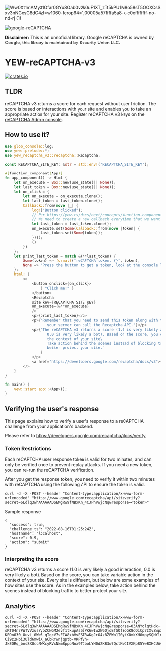 ![Ww0Xt1mAMy31Ofar0GYu8Oab0v2k0uF1XT_zTt5kPU1M8o58sT5OOXCsSxv3nNGxsG8dG4zI=w1060-fcrop64=1,00005a57ffffa5a8-k-c0xffffffff-no-nd-rj (1)](https://user-images.githubusercontent.com/1176339/155262320-ce1406f0-d35d-418e-a8b9-60b928cceeb2.jpeg)


![google-reCAPTCHA](https://user-images.githubusercontent.com/1176339/184780286-856b249d-01e6-498f-a9af-8486dedbdc16.svg)

**Disclaimer:** This is an unnoficial library. Google reCAPTCHA is owned by Google, this library is maintained by Security Union LLC. 

# YEW-reCAPTCHA-v3

[![crates.io](https://img.shields.io/crates/v/yew-recaptcha-v3.svg)](https://crates.io/crates/yew-recaptcha-v3)


## TLDR

reCAPTCHA v3 returns a score for each request without user friction. The score is based on interactions with your site and enables you to take an appropriate action for your site. Register reCAPTCHA v3 keys on the [reCAPTCHA Admin console](https://www.google.com/recaptcha/admin/create). 

## How to use it?

```rust
use gloo_console::log;
use yew::prelude::*;
use yew_recaptcha_v3::recaptcha::Recaptcha;

const RECAPTCHA_SITE_KEY: &str = std::env!("RECAPTCHA_SITE_KEY");

#[function_component(App)]
fn app_component() -> Html {
    let on_execute = Box::new(use_state(|| None));
    let last_token = Box::new(use_state(|| None));
    let on_click = {
        let on_execute = on_execute.clone();
        let last_token = last_token.clone();
        Callback::from(move |_| {
            log!("Button clicked");
            // Per https://yew.rs/docs/next/concepts/function-components/communication
            // We need to create a new callback everytime that we want Recaptcha to be executed.
            let last_token = last_token.clone();
            on_execute.set(Some(Callback::from(move |token| {
                last_token.set(Some(token));
            })));
            ()
        })
    };
    let print_last_token = match &(**last_token) {
        Some(token) => format!("reCAPTCHA token: {}", token),
        None => "Press the button to get a token, look at the console logs in case that there's an error".to_string()
    };
    html! {
        <>
            <button onclick={on_click}>
                { "Click me!" }
            </button>
            <Recaptcha
            site_key={RECAPTCHA_SITE_KEY}
            on_execute={&**on_execute}
            />
            <p>{print_last_token}</p>
            <p>{"Remember that you need to send this token along with the form values so that \n
                   your server can call the Recaptcha API."}</p>
            <p>{"The reCAPTCHA v3 returns a score (1.0 is very likely a good interaction,\
                   0.0 is very likely a bot). Based on the score, you can take variable action in\
                   the context of your site\
                   Take action behind the scenes instead of blocking traffic to \
                   better protect your site."
                }
            </p>
            <a href="https://developers.google.com/recaptcha/docs/v3">{"Google Documentation"}</a>
        </>
    }
}

fn main() {
    yew::start_app::<App>();
}

```

## Verifying the user's response

This page explains how to verify a user's response to a reCAPTCHA challenge from your application's backend.

Please refer to https://developers.google.com/recaptcha/docs/verify

### Token Restrictions

Each reCAPTCHA user response token is valid for two minutes, and can only be verified once to prevent replay attacks. If you need a new token, you can re-run the reCAPTCHA verification.

After you get the response token, you need to verify it within two minutes with reCAPTCHA using the following API to ensure the token is valid.

```
curl -d -X -POST --header "Content-type:application/x-www-form-urlencoded" "https://www.google.com/recaptcha/api/siteverify?secret=6Ldlq3whAAAAAADSEMgRw9fNBxKn_4CJPhVwjcNq&response=<token>"    
```

Sample response:

```
{
  "success": true,
  "challenge_ts": "2022-08-16T01:25:24Z",
  "hostname": "localhost",
  "score": 0.9,
  "action": "submit"
} 
```

### Interpreting the score

reCAPTCHA v3 returns a score (1.0 is very likely a good interaction, 0.0 is very likely a bot). Based on the score, you can take variable action in the context of your site. Every site is different, but below are some examples of how sites use the score. As in the examples below, take action behind the scenes instead of blocking traffic to better protect your site.

## Analytics


```
curl -d -X -POST --header "Content-type:application/x-www-form-urlencoded" "https://www.google.com/recaptcha/api/siteverify?secret=6Ldlq3whAAAAAADSEMgRw9fNBxKn_4CJPhVwjcNq&response=03ANYolqtHdx-sKT04n7PWTVVzusYybZCNGM2evf1tkupAs5lPK6wIw2W6OjoEfSOfBoGK8dOiCp7IXvZwp3cnVXP6bAQzRko0Jt37KWzKdTRX5bosGvW9ahVRMG5sVRKJUhiER8JoWLmOZexG6ctpBM0AhC0gdwLj4V1_F47N_pEVXVergWjLYJ5Wmz7P1V8FutqY4FpSLZ_Q-KPDo030_OuvL_0We5_qTqcV7sFIW8xbVvESTRwKgJrO4z8ZPWo1I0ytX0mkXH0mpySQNYlmq7uJzVA1YX6mM_FDZs9zyzZQuSiTMnZJ9ZyruONuxXAoXvgKuuqqse4VVfw1lyUJx0uRUpVR8JGQSMsacOV2wXyDk7OGhvHVKPd1zpXZiqBAWMVHU21JJcBgAYcgtPVpaUN-Ci9z2Hbi3Uld6mwiX_aCbRYwnjqptb-VRPfyh-JkEORq_bns8XUccNWKcyRVxNkm8ppoNnx9TCboLYH0d2KB3w7QctKwCIVXKp85YwBXHCUAvEUjz91r"    
```
